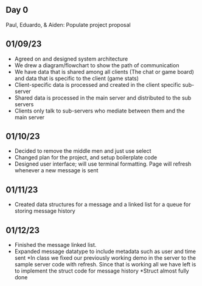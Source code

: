 ## Day 0
Paul, Eduardo, & Aiden:
Populate project proposal

## 01/09/23
* Agreed on and designed system architecture
* We drew a diagram/flowchart to show the path of communication
* We have data that is shared among all clients (The chat or game board) and data that is specific to the client (game stats)
* Client-specific data is processed and created in the client specific sub-server
* Shared data is processed in the main server and distributed to the sub servers
* Clients only talk to sub-servers who mediate between them and the main server

## 01/10/23
* Decided to remove the middle men and just use select
* Changed plan for the project, and setup boilerplate code
* Designed user interface; will use terminal formatting. Page will refresh whenever a new message is sent

## 01/11/23
* Created data structures for a message and a linked list for a queue for storing message history

## 01/12/23
* Finished the message linked list.
* Expanded message datatype to include metadata such as user and time sent
*In class we fixed our previously working demo in the server to the sample server code with refresh. Since that is working all we have left is to implement the struct code for message history
*Struct almost fully done

